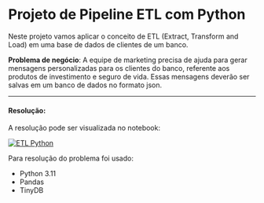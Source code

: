 # Projeto de Pipeline ETL com Python

 Neste projeto vamos aplicar o conceito de ETL (Extract, Transform and Load) em uma base de dados de clientes de um banco.

**Problema de negócio**: A equipe de marketing precisa de ajuda para gerar mensagens personalizadas para os clientes do banco, referente aos produtos de investimento e seguro de vida. Essas mensagens deverão ser salvas em um banco de dados no formato json.

---
#### Resolução:

A resolução pode ser visualizada no notebook:

[![ETL Python](https://img.shields.io/badge/Pipeline_de_ETL_com_Python-blue?style=for-the-badge)]()

Para resolução do problema foi usado:

- Python 3.11
- Pandas
- TinyDB